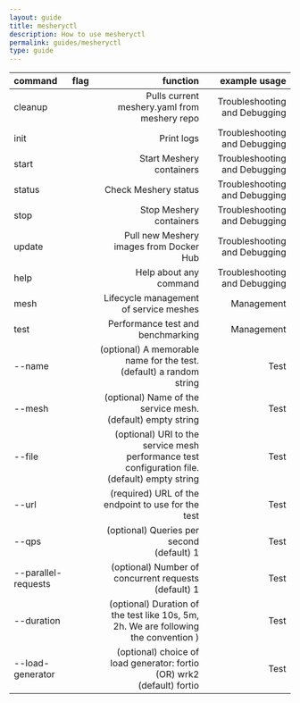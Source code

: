 ```yaml
---
layout: guide
title: mesheryctl
description: How to use mesheryctl
permalink: guides/mesheryctl
type: guide
---
```


| command | flag  | function  | example usage |
| :------------ |:---------------:| -----:| -----:|
|cleanup|       |Pulls current meshery.yaml from meshery repo| Troubleshooting and Debugging|
|init||Print logs|Troubleshooting and Debugging|
|start||Start Meshery containers|Troubleshooting and Debugging|
|status||Check Meshery status|Troubleshooting and Debugging|
|stop||Stop Meshery containers|Troubleshooting and Debugging|
|update||Pull new Meshery images from Docker Hub|Troubleshooting and Debugging|
|help||Help about any command|Troubleshooting and Debugging|
|mesh||Lifecycle management of service meshes|Management|
|test||Performance test and benchmarking|Management|
|--name||(optional) A memorable name for the test.<br> (default) a random string|Test|
|--mesh||(optional) Name of the service mesh.<br>(default) empty string|Test|
|--file||(optional) URI to the service mesh performance test configuration file.<br>(default) empty string|Test |
|--url||(required) URL of the endpoint to use for the test|Test|
|--qps||(optional) Queries per second<br>(default) 1|Test|
|--parallel-requests||(optional) Number of concurrent requests<br>(default) 1|Test|
|--duration||(optional) Duration of the test like 10s, 5m, 2h. We are following the convention )|Test|
|--load-generator||(optional) choice of load generator: fortio (OR) wrk2<br>(default) fortio|Test|

